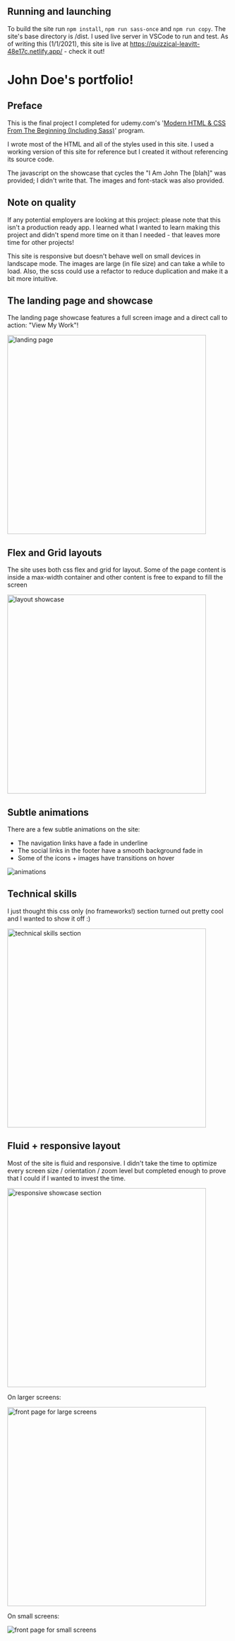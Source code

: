 ## Running and launching

To build the site run `npm install`, `npm run sass-once` and `npm run copy`. The site's base directory is /dist. I used live server in VSCode to run and test. As of writing this (1/1/2021), this site is live at https://quizzical-leavitt-48e17c.netlify.app/ - check it out!

# John Doe's portfolio!

## Preface

This is the final project I completed for udemy.com's '[Modern HTML & CSS From The Beginning (Including Sass)](https://www.udemy.com/course/modern-html-css-from-the-beginning/)' program.

I wrote most of the HTML and all of the styles used in this site. I used a working version of this site for reference but I created it without referencing its source code.

The javascript on the showcase that cycles the "I Am John The [blah]" was provided; I didn't write that. The images and font-stack was also provided.

## Note on quality

If any potential employers are looking at this project: please note that this isn't a production ready app. I learned what I wanted to learn making this project and didn't spend more time on it than I needed - that leaves more time for other projects!

This site is responsive but doesn't behave well on small devices in landscape mode. The images are large (in file size) and can take a while to load. Also, the scss could use a refactor to reduce duplication and make it a bit more intuitive.

## The landing page and showcase

The landing page showcase features a full screen image and a direct call to action: "View My Work"!

<img src='doc-images/landing-page-full.png' height='450px' alt='landing page'>

## Flex and Grid layouts

The site uses both css flex and grid for layout. Some of the page content is inside a max-width container and other content is free to expand to fill the screen

<img src='doc-images/layouts.png' height='450px' alt='layout showcase'>

## Subtle animations

There are a few subtle animations on the site:

- The navigation links have a fade in underline
- The social links in the footer have a smooth background fade in
- Some of the icons + images have transitions on hover

<img src='doc-images/subtle-animations.gif' alt='animations'>

## Technical skills

I just thought this css only (no frameworks!) section turned out pretty cool and I wanted to show it off :)

<img src='doc-images/skills.png' height='450px' alt='technical skills section'>

## Fluid + responsive layout

Most of the site is fluid and responsive. I didn't take the time to optimize every screen size / orientation / zoom level but completed enough to prove that I could if I wanted to invest the time.

<img src='doc-images/showcase-responsive.gif' height='450px' alt='responsive showcase section'>

On larger screens:

<img src='doc-images/front-page-large.png' height='450px' alt='front page for large screens'>

On small screens:

<img src='doc-images/front-page-small.png' alt='front page for small screens'>

